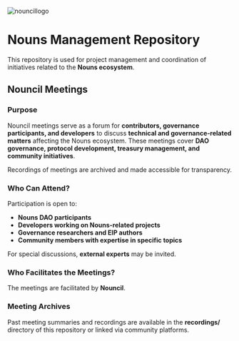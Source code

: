 ![nouncillogo](https://github.com/user-attachments/assets/fc2b65ea-bde4-4b3b-825e-d3f2052e478d)

# Nouns Management Repository  

This repository is used for project management and coordination of initiatives related to the **Nouns ecosystem**.  

## Nouncil Meetings

### Purpose  
Nouncil meetings serve as a forum for **contributors, governance participants, and developers** to discuss **technical and governance-related matters** affecting the Nouns ecosystem. These meetings cover **DAO governance, protocol development, treasury management, and community initiatives**.

Recordings of meetings are archived and made accessible for transparency.    

### Who Can Attend?  
Participation is open to:  
- **Nouns DAO participants**  
- **Developers working on Nouns-related projects**  
- **Governance researchers and EIP authors**  
- **Community members with expertise in specific topics**  

For special discussions, **external experts** may be invited.  

### Who Facilitates the Meetings?  
The meetings are facilitated by **Nouncil**.

### Meeting Archives  
Past meeting summaries and recordings are available in the **recordings/** directory of this repository or linked via community platforms.  

